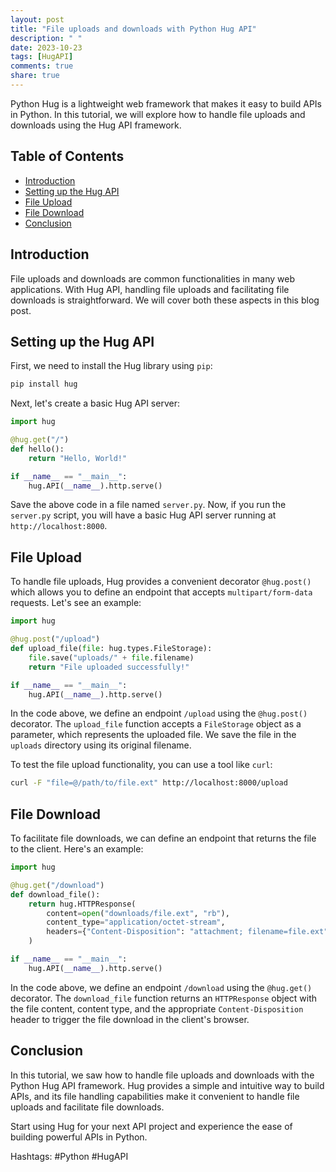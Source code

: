 ```yaml
---
layout: post
title: "File uploads and downloads with Python Hug API"
description: " "
date: 2023-10-23
tags: [HugAPI]
comments: true
share: true
---
```


Python Hug is a lightweight web framework that makes it easy to build APIs in Python. In this tutorial, we will explore how to handle file uploads and downloads using the Hug API framework.

## Table of Contents
- [Introduction](#introduction)
- [Setting up the Hug API](#setting-up-the-hug-api)
- [File Upload](#file-upload)
- [File Download](#file-download)
- [Conclusion](#conclusion)

## Introduction

File uploads and downloads are common functionalities in many web applications. With Hug API, handling file uploads and facilitating file downloads is straightforward. We will cover both these aspects in this blog post.

## Setting up the Hug API

First, we need to install the Hug library using `pip`:

```python
pip install hug
```

Next, let's create a basic Hug API server:

```python
import hug

@hug.get("/")
def hello():
    return "Hello, World!"

if __name__ == "__main__":
    hug.API(__name__).http.serve()
```

Save the above code in a file named `server.py`. Now, if you run the `server.py` script, you will have a basic Hug API server running at `http://localhost:8000`.

## File Upload

To handle file uploads, Hug provides a convenient decorator `@hug.post()` which allows you to define an endpoint that accepts `multipart/form-data` requests. Let's see an example:

```python
import hug

@hug.post("/upload")
def upload_file(file: hug.types.FileStorage):
    file.save("uploads/" + file.filename)
    return "File uploaded successfully!"

if __name__ == "__main__":
    hug.API(__name__).http.serve()
```

In the code above, we define an endpoint `/upload` using the `@hug.post()` decorator. The `upload_file` function accepts a `FileStorage` object as a parameter, which represents the uploaded file. We save the file in the `uploads` directory using its original filename.

To test the file upload functionality, you can use a tool like `curl`:

```bash
curl -F "file=@/path/to/file.ext" http://localhost:8000/upload
```

## File Download

To facilitate file downloads, we can define an endpoint that returns the file to the client. Here's an example:

```python
import hug

@hug.get("/download")
def download_file():
    return hug.HTTPResponse(
        content=open("downloads/file.ext", "rb"),
        content_type="application/octet-stream",
        headers={"Content-Disposition": "attachment; filename=file.ext"}
    )

if __name__ == "__main__":
    hug.API(__name__).http.serve()
```

In the code above, we define an endpoint `/download` using the `@hug.get()` decorator. The `download_file` function returns an `HTTPResponse` object with the file content, content type, and the appropriate `Content-Disposition` header to trigger the file download in the client's browser.

## Conclusion

In this tutorial, we saw how to handle file uploads and downloads with the Python Hug API framework. Hug provides a simple and intuitive way to build APIs, and its file handling capabilities make it convenient to handle file uploads and facilitate file downloads.

Start using Hug for your next API project and experience the ease of building powerful APIs in Python.

Hashtags: #Python #HugAPI